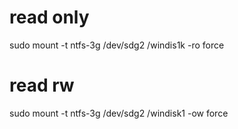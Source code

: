 
# read only

sudo mount -t ntfs-3g  /dev/sdg2 /windis1k -ro force

# read rw

sudo mount -t ntfs-3g /dev/sdg2 /windisk1 -ow force   
